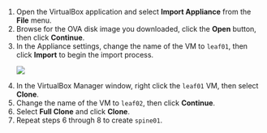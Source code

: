 <ol>
<li>Open the VirtualBox application and select <strong>Import Appliance</strong> from the <strong>File</strong> menu.</li>
<li>Browse for the OVA disk image you downloaded, click the <strong>Open</strong> button, then click <strong>Continue</strong>.</li>
<li>In the Appliance settings, change the name of the VM to <code>leaf01</code>, then click <strong>Import</strong> to begin the import process.
<p><img src="/images/cumulus-vx/VirtualBox-review.png" > </p></li>
<li>In the VirtualBox Manager window, right click the <code>leaf01</code> VM, then select <strong>Clone</strong>.</li>
<li>Change the name of the VM to <code>leaf02</code>, then click <strong>Continue</strong>.</li>
<li>Select <strong>Full Clone</strong> and click <strong>Clone</strong>.</li>
<li>Repeat steps 6 through 8 to create <code>spine01</code>.</li>
</ol>
